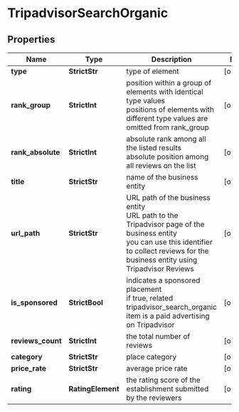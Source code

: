 # TripadvisorSearchOrganic


## Properties

| Name | Type | Description | Notes |
|------------ | ------------- | ------------- | -------------|
**type** | **StrictStr** | type of element |[optional]|
**rank_group** | **StrictInt** | position within a group of elements with identical type values<br>positions of elements with different type values are omitted from rank_group |[optional]|
**rank_absolute** | **StrictInt** | absolute rank among all the listed results<br>absolute position among all reviews on the list |[optional]|
**title** | **StrictStr** | name of the business entity |[optional]|
**url_path** | **StrictStr** | URL path of the business entity<br>URL path to the Tripadvisor page of the business entity<br>you can use this identifier to collect reviews for the business entity using Tripadvisor Reviews |[optional]|
**is_sponsored** | **StrictBool** | indicates a sponsored placement<br>if true, related tripadvisor_search_organic item is a paid advertising on Tripadvisor |[optional]|
**reviews_count** | **StrictInt** | the total number of reviews |[optional]|
**category** | **StrictStr** | place category |[optional]|
**price_rate** | **StrictStr** | average price rate |[optional]|
**rating** | **RatingElement** | the rating score of the establishment submitted by the reviewers |[optional]|